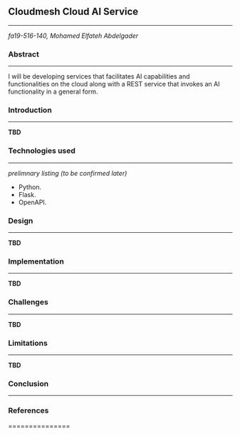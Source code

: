 ## Cloudmesh Cloud AI Service   
________________

*fa19-516-140, Mohamed Elfateh Abdelgader*   

### Abstract   
________________

I will be developing services that facilitates AI capabilities and functionalities on the cloud along with a REST service that 
invokes an AI functionality in a general form.

### Introduction  
________________

**TBD**  

### Technologies used 
________________

*prelimnary listing (to be confirmed later)*

* Python.
* Flask.
* OpenAPI.

### Design
________________

**TBD**  

### Implementation 
________________
**TBD**  

### Challenges 
________________
**TBD**  

### Limitations   
________________

**TBD**  


### Conclusion
_______________

### References
===============
